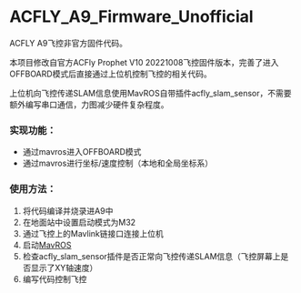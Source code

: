 # ACFLY_A9_Firmware_Unofficial
ACFLY A9飞控非官方固件代码。

本项目修改自官方ACFly Prophet V10 20221008飞控固件版本，完善了进入OFFBOARD模式后直接通过上位机控制飞控的相关代码。

上位机向飞控传递SLAM信息使用MavROS自带插件acfly_slam_sensor，不需要额外编写串口通信，力图减少硬件复杂程度。

### 实现功能：

- 通过mavros进入OFFBOARD模式
- 通过mavros进行坐标/速度控制（本地和全局坐标系）

### 使用方法：

1. 将代码编译并烧录进A9中
2. 在地面站中设置启动模式为M32
3. 通过飞控上的Mavlink链接口连接上位机
4. 启动[MavROS](https://github.com/geniusdo/mavros-acfly/blob/acfly-develop/acfly-mavros%E4%BD%BF%E7%94%A8%E6%8C%87%E5%8D%97.md)
5. 检查acfly_slam_sensor插件是否正常向飞控传递SLAM信息（飞控屏幕上是否显示了XY轴速度）
6. 编写代码控制飞控
